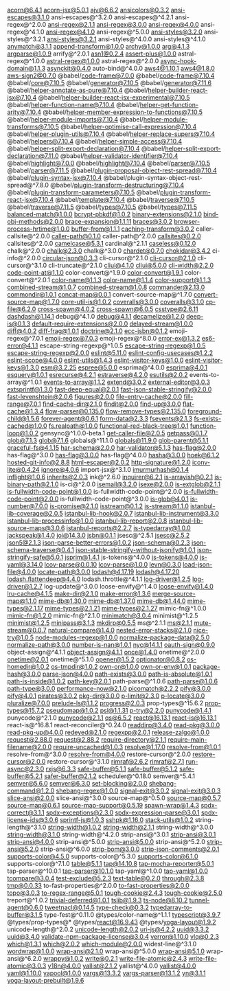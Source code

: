 acorn@6.4.1
acorn-jsx@5.0.1
ajv@6.6.2
ansicolors@0.3.2
ansi-escapes@3.1.0
ansi-escapes@^3.2.0
ansi-escapes@^4.2.1
ansi-regex@^2.0.0
ansi-regex@2.1.1
ansi-regex@3.0.0
ansi-regex@4.0.0
ansi-regex@^4.1.0
ansi-regex@4.1.0
ansi-regex@^5.0.0
ansi-styles@3.2.0
ansi-styles@^3.2.1
ansi-styles@3.2.1
ansi-styles@^4.0.0
ansi-styles@^4.1.0
anymatch@3.1.1
append-transform@1.0.0
archy@1.0.0
arg@4.1.3
argparse@1.0.9
arrify@^2.0.1
asn1@0.2.4
assert-plus@1.0.0
astral-regex@^1.0.0
astral-regex@1.0.0
astral-regex@^2.0.0
async-hook-domain@1.1.3
asynckit@0.4.0
auto-bind@^4.0.0
aws4@1.10.1
aws4@1.8.0
aws-sign2@0.7.0
@babel/code-frame@7.0.0
@babel/code-frame@7.10.4
@babel/core@7.10.5
@babel/generator@7.10.5
@babel/generator@7.11.6
@babel/helper-annotate-as-pure@7.10.4
@babel/helper-builder-react-jsx@7.10.4
@babel/helper-builder-react-jsx-experimental@7.10.5
@babel/helper-function-name@7.10.4
@babel/helper-get-function-arity@7.10.4
@babel/helper-member-expression-to-functions@7.10.5
@babel/helper-module-imports@7.10.4
@babel/helper-module-transforms@7.10.5
@babel/helper-optimise-call-expression@7.10.4
@babel/helper-plugin-utils@7.10.4
@babel/helper-replace-supers@7.10.4
@babel/helpers@7.10.4
@babel/helper-simple-access@7.10.4
@babel/helper-split-export-declaration@7.10.4
@babel/helper-split-export-declaration@7.11.0
@babel/helper-validator-identifier@7.10.4
@babel/highlight@7.0.0
@babel/highlight@7.10.4
@babel/parser@7.10.5
@babel/parser@7.11.5
@babel/plugin-proposal-object-rest-spread@7.10.4
@babel/plugin-syntax-jsx@7.10.4
@babel/plugin-syntax-object-rest-spread@^7.8.0
@babel/plugin-transform-destructuring@7.10.4
@babel/plugin-transform-parameters@7.10.5
@babel/plugin-transform-react-jsx@7.10.4
@babel/template@7.10.4
@babel/traverse@7.10.5
@babel/traverse@7.11.5
@babel/types@7.10.5
@babel/types@7.11.5
balanced-match@1.0.0
bcrypt-pbkdf@1.0.2
binary-extensions@2.1.0
bind-obj-methods@2.0.0
brace-expansion@1.1.11
braces@3.0.2
browser-process-hrtime@1.0.0
buffer-from@1.1.1
caching-transform@3.0.2
caller-callsite@^2.0.0
caller-path@0.1.0
caller-path@^2.0.0
callsites@0.2.0
callsites@^2.0.0
camelcase@5.3.1
cardinal@^2.1.1
caseless@0.12.0
chalk@^2.0.0
chalk@2.3.0
chalk@^3.0.0
chardet@0.7.0
chokidar@3.4.2
ci-info@^2.0.0
circular-json@0.3.3
cli-cursor@^2.1.0
cli-cursor@2.1.0
cli-cursor@^3.1.0
cli-truncate@^2.1.0
cliui@4.1.0
cliui@5.0.0
cli-width@2.2.0
code-point-at@1.1.0
color-convert@^1.9.0
color-convert@1.9.1
color-convert@^2.0.1
color-name@1.1.3
color-name@1.1.4
color-support@1.1.3
combined-stream@1.0.7
combined-stream@1.0.8
commander@2.13.0
commondir@1.0.1
concat-map@0.0.1
convert-source-map@^1.7.0
convert-source-map@1.7.0
core-util-is@1.0.2
coveralls@3.0.0
coveralls@3.1.0
cp-file@6.2.0
cross-spawn@4.0.2
cross-spawn@6.0.5
csstype@2.6.11
dashdash@1.14.1
debug@^4.1.0
debug@4.1.1
decamelize@1.2.0
deep-is@0.1.3
default-require-extensions@2.0.0
delayed-stream@1.0.0
diff@4.0.2
diff-frag@1.0.1
doctrine@2.1.0
ecc-jsbn@0.1.2
emoji-regex@^7.0.1
emoji-regex@7.0.3
emoji-regex@^8.0.0
error-ex@1.3.2
es6-error@4.1.1
escape-string-regexp@^1.0.5
escape-string-regexp@1.0.5
escape-string-regexp@2.0.0
eslint@5.11.0
eslint-config-usecases@1.2.2
eslint-scope@4.0.0
eslint-utils@1.4.3
eslint-visitor-keys@1.0.0
eslint-visitor-keys@1.3.0
esm@3.2.25
espree@5.0.0
esprima@^4.0.0
esprima@4.0.1
esquery@1.0.1
esrecurse@4.2.1
estraverse@4.2.0
esutils@2.0.2
events-to-array@^1.0.1
events-to-array@1.1.2
extend@3.0.2
external-editor@3.0.3
extsprintf@1.3.0
fast-deep-equal@2.0.1
fast-json-stable-stringify@2.0.0
fast-levenshtein@2.0.6
figures@2.0.0
file-entry-cache@2.0.0
fill-range@7.0.1
find-cache-dir@2.1.0
findit@2.0.0
find-up@3.0.0
flat-cache@1.3.4
flow-parser@0.135.0
flow-remove-types@2.135.0
foreground-child@1.5.6
forever-agent@0.6.1
form-data@2.3.3
fsevents@2.1.3
fs-exists-cached@1.0.0
fs.realpath@1.0.0
functional-red-black-tree@1.0.1
function-loop@1.0.2
gensync@^1.0.0-beta.1
get-caller-file@2.0.5
getpass@0.1.7
glob@7.1.3
glob@7.1.6
globals@^11.1.0
globals@11.9.0
glob-parent@5.1.1
graceful-fs@4.1.15
har-schema@2.0.0
har-validator@5.1.3
has-flag@2.0.0
has-flag@^3.0.0
has-flag@3.0.0
has-flag@^4.0.0
hasha@3.0.0
hoek@6.1.2
hosted-git-info@2.8.8
html-escaper@2.0.2
http-signature@1.2.0
iconv-lite@0.4.24
ignore@4.0.6
import-jsx@^3.1.0
imurmurhash@0.1.4
inflight@1.0.6
inherits@2.0.3
ink@^2.6.0
inquirer@6.2.1
is-arrayish@0.2.1
is-binary-path@2.1.0
is-ci@^2.0.0
isemail@3.2.0
isexe@2.0.0
is-extglob@2.1.1
is-fullwidth-code-point@1.0.0
is-fullwidth-code-point@^2.0.0
is-fullwidth-code-point@2.0.0
is-fullwidth-code-point@^3.0.0
is-glob@4.0.1
is-number@7.0.0
is-promise@2.1.0
isstream@0.1.2
is-stream@1.1.0
istanbul-lib-coverage@2.0.5
istanbul-lib-hook@2.0.7
istanbul-lib-instrument@3.3.0
istanbul-lib-processinfo@1.0.0
istanbul-lib-report@2.0.8
istanbul-lib-source-maps@3.0.6
istanbul-reports@2.2.7
is-typedarray@1.0.0
jackspeak@1.4.0
joi@14.3.0
jsbn@0.1.1
jsesc@^2.5.1
jsesc@2.5.2
json5@2.1.3
json-parse-better-errors@1.0.2
json-schema@0.2.3
json-schema-traverse@0.4.1
json-stable-stringify-without-jsonify@1.0.1
json-stringify-safe@5.0.1
jsprim@1.4.1
js-tokens@^4.0.0
js-tokens@4.0.0
js-yaml@3.14.0
lcov-parse@0.0.10
lcov-parse@1.0.0
levn@0.3.0
load-json-file@4.0.0
locate-path@3.0.0
lodash@4.17.19
lodash@4.17.20
lodash.flattendeep@4.4.0
lodash.throttle@^4.1.1
log-driver@1.2.5
log-driver@1.2.7
log-update@^3.0.0
loose-envify@^1.4.0
loose-envify@1.4.0
lru-cache@4.1.5
make-dir@2.1.0
make-error@1.3.6
merge-source-map@1.1.0
mime-db@1.30.0
mime-db@1.37.0
mime-db@1.44.0
mime-types@2.1.17
mime-types@2.1.21
mime-types@2.1.27
mimic-fn@^1.0.0
mimic-fn@1.2.0
mimic-fn@^2.1.0
minimatch@3.0.4
minimist@^1.2.5
minimist@1.2.5
minipass@3.1.3
mkdirp@0.5.5
ms@^2.1.1
ms@2.1.1
mute-stream@0.0.7
natural-compare@1.4.0
nested-error-stacks@2.1.0
nice-try@1.0.5
node-modules-regexp@1.0.0
normalize-package-data@2.5.0
normalize-path@3.0.0
number-is-nan@1.0.1
nyc@14.1.1
oauth-sign@0.9.0
object-assign@^4.1.1
object-assign@4.1.1
once@1.4.0
onetime@^2.0.0
onetime@2.0.1
onetime@^5.1.0
opener@1.5.2
optionator@0.8.2
os-homedir@1.0.2
os-tmpdir@1.0.2
own-or@1.0.0
own-or-env@1.0.1
package-hash@3.0.0
parse-json@4.0.0
path-exists@3.0.0
path-is-absolute@1.0.1
path-is-inside@1.0.2
path-key@2.0.1
path-parse@^1.0.6
path-parse@1.0.6
path-type@3.0.0
performance-now@2.1.0
picomatch@2.2.2
pify@3.0.0
pify@4.0.1
pirates@3.0.2
pkg-dir@3.0.0
p-limit@2.3.0
p-locate@3.0.0
pluralize@7.0.0
prelude-ls@1.1.2
progress@2.0.3
prop-types@^15.6.2
prop-types@15.7.2
pseudomap@1.0.2
psl@1.1.31
p-try@2.2.0
punycode@1.4.1
punycode@^2.1.0
punycode@2.1.1
qs@6.5.2
react@16.13.1
react-is@16.13.1
react-is@^16.8.1
react-reconciler@^0.24.0
readdirp@3.4.0
read-pkg@3.0.0
read-pkg-up@4.0.0
redeyed@2.1.0
regexpp@2.0.1
release-zalgo@1.0.0
request@2.88.0
request@2.88.2
require-directory@2.1.1
require-main-filename@2.0.0
require-uncached@1.0.3
resolve@1.17.0
resolve-from@1.0.1
resolve-from@^3.0.0
resolve-from@4.0.0
restore-cursor@^2.0.0
restore-cursor@2.0.0
restore-cursor@^3.1.0
rimraf@2.6.2
rimraf@2.7.1
run-async@2.3.0
rxjs@6.3.3
safe-buffer@5.1.1
safe-buffer@5.1.2
safe-buffer@5.2.1
safer-buffer@2.1.2
scheduler@^0.18.0
semver@^5.4.1
semver@5.6.0
semver@6.3.0
set-blocking@2.0.0
shebang-command@1.2.0
shebang-regex@1.0.0
signal-exit@3.0.2
signal-exit@3.0.3
slice-ansi@2.0.0
slice-ansi@^3.0.0
source-map@^0.5.0
source-map@0.5.7
source-map@0.6.1
source-map-support@0.5.19
spawn-wrap@1.4.3
spdx-correct@3.1.1
spdx-exceptions@2.3.0
spdx-expression-parse@3.0.1
spdx-license-ids@3.0.6
sprintf-js@1.0.3
sshpk@1.16.0
stack-utils@1.0.2
string-length@^3.1.0
string-width@1.0.2
string-width@2.1.1
string-width@^3.0.0
string-width@3.1.0
string-width@^4.2.0
strip-ansi@^3.0.1
strip-ansi@3.0.1
strip-ansi@4.0.0
strip-ansi@^5.0.0
strip-ansi@5.0.0
strip-ansi@^5.2.0
strip-ansi@5.2.0
strip-ansi@^6.0.0
strip-bom@3.0.0
strip-json-comments@2.0.1
supports-color@4.5.0
supports-color@^5.3.0
supports-color@6.1.0
supports-color@^7.1.0
table@5.1.1
tap@14.10.8
tap-mocha-reporter@5.0.1
tap-parser@^10.0.1
tap-parser@10.1.0
tap-yaml@^1.0.0
tap-yaml@1.0.0
tcompare@3.0.4
test-exclude@5.2.3
text-table@0.2.0
through@2.3.8
tmp@0.0.33
to-fast-properties@^2.0.0
to-fast-properties@2.0.0
topo@3.0.3
to-regex-range@5.0.1
tough-cookie@2.4.3
tough-cookie@2.5.0
treport@^1.0.2
trivial-deferred@1.0.1
tslib@1.9.3
ts-node@8.10.2
tunnel-agent@0.6.0
tweetnacl@0.14.5
type-check@0.3.2
typedarray-to-buffer@3.1.5
type-fest@^0.11.0
@types/color-name@^1.1.1
typescript@3.9.7
@types/prop-types@*
@types/react@16.9.43
@types/yoga-layout@1.9.2
unicode-length@^2.0.2
unicode-length@2.0.2
uri-js@4.2.2
uuid@3.3.2
uuid@3.4.0
validate-npm-package-license@3.0.4
verror@1.10.0
vlq@0.2.3
which@1.3.1
which@2.0.2
which-module@2.0.0
widest-line@^3.1.0
wordwrap@1.0.0
wrap-ansi@2.1.0
wrap-ansi@^5.0.0
wrap-ansi@5.1.0
wrap-ansi@^6.2.0
wrappy@1.0.2
write@0.2.1
write-file-atomic@2.4.3
write-file-atomic@3.0.3
y18n@4.0.0
yallist@2.1.2
yallist@^4.0.0
yallist@4.0.0
yaml@1.10.0
yapool@1.0.0
yargs@13.3.2
yargs-parser@13.1.2
yn@3.1.1
yoga-layout-prebuilt@1.9.6
